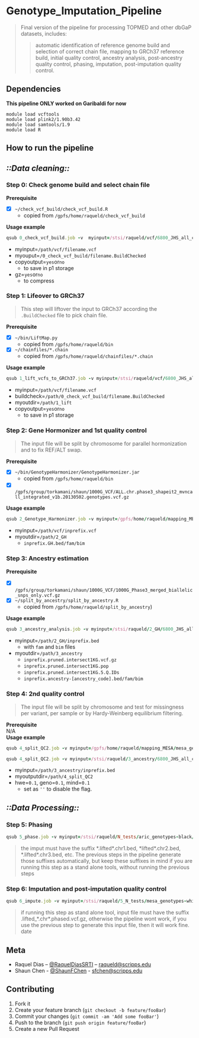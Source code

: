 # Genotype_Imputation_Pipeline
>Final version of the pipeline for processing TOPMED and other dbGaP datasets, includes:  
>> automatic identification of reference genome build and selection of correct chain file, mapping to GRCh37 reference build, initial quality control, ancestry analysis, post-ancestry quality control, phasing, imputation, post-imputation quality control.
  
  
## Dependencies

__This pipeline ONLY worked on Garibaldi for now__  

```module load vcftools```  
```module load plink2/1.90b3.42```  
```module load samtools/1.9```  
```module load R```  



## How to run the pipeline
## *::Data cleaning::*
### Step 0: Check genome build and select chain file

__Prerequisite__  

- [x] `~/check_vcf_build/check_vcf_build.R`  
    * copied from `/gpfs/home/raqueld/check_vcf_build`

__Usage example__ 
 
```ruby
qsub 0_check_vcf_build.job -v  myinput=/stsi/raqueld/vcf/6800_JHS_all_chr_sampleID_c2.vcf,myoutput=/stsi/raqueld/0_check_vcf_build/6800_JHS_all_chr_sampleID_c2.BuildChecked,copyoutput=yes,gz=yes -N 0_6800_JHS_all_chr_sampleID_c2
```

* myinput=`/path/vcf/filename.vcf`  
* myouput=`/0_check_vcf_build/filename.BuildChecked`  
* copyoutput=`yes`or`no`  
    * to save in p1 storage  
* gz=`yes`or`no`  
    * to compress  


### Step 1: Lifeover to GRCh37
> This step will liftover the input to GRCh37 according the `.BuildChecked` file to pick chain file.

__Prerequisite__  

- [x] `~/bin/LiftMap.py`
    * copied from `/gpfs/home/raqueld/bin`
- [x] `~/chainfiles/*.chain`
    * copied from `/gpfs/home/raqueld/chainfiles/*.chain`
    
__Usage example__ 
 
```ruby
qsub 1_lift_vcfs_to_GRCh37.job -v myinput=/stsi/raqueld/vcf/6800_JHS_all_chr_sampleID_c2.vcf,buildcheck=/stsi/raqueld/0_check_vcf_build/6800_JHS_all_chr_sampleID_c2.BuildChecked,myoutdir=/stsi/raqueld/1_lift,copyoutput=yes -N 1_6800_JHS_all_chr_sampleID_c2
```

* myinput=`/path/vcf/filename.vcf`
* buildcheck=`/path/0_check_vcf_build/filename.BuildChecked`
* myoutdir=`/path/1_lift`
* copyoutput=`yes`or`no`
    * to save in p1 storage


### Step 2: Gene Hormonizer and 1st quality control
> The input file will be split by chromosome for parallel hormonization and to fix REF/ALT swap.

__Prerequisite__

- [x] `~/bin/GenotypeHarmonizer/GenotypeHarmonizer.jar`
    * copied from `/gpfs/home/raqueld/bin`
- [x] `/gpfs/group/torkamani/shaun/1000G_VCF/ALL.chr.phase3_shapeit2_mvncall_integrated_v1b.20130502.genotypes.vcf.gz`

__Usage example__

```ruby
qsub 2_Genotype_Harmonizer.job -v myinput=/gpfs/home/raqueld/mapping_MESA/mesa_genotypes-black.lifted_NCBI36_to_GRCh37.bed,myoutdir=/gpfs/home/raqueld/mapping_MESA -N 2_N_GH.mesa_genotypes-black
```
* myinput=`/path/vcf/inprefix.vcf`   
* myoutdir=`/path/2_GH`
    * `inprefix.GH.bed/fam/bim`


### Step 3: Ancestry estimation

__Prerequisite__  

- [x] `/gpfs/group/torkamani/shaun/1000G_VCF/1000G_Phase3_merged_biallelic_snps_only.vcf.gz`
- [x] `~/split_by_ancestry/split_by_ancestry.R`
    * copied from `/gpfs/home/raqueld/split_by_ancestry`)  

__Usage example__ 
 
```ruby
qsub 3_ancestry_analysis.job -v myinput=/stsi/raqueld/2_GH/6800_JHS_all_chr_sampleID_c1.lifted_hg19_to_GRCh37.GH.bed,myoutdir=/stsi/raqueld/3_ancestry -N 3_6800_JHS_all_chr_sampleID_c1
```
* myinput=`/path/2_GH/inprefix.bed`
    * with `fam` and `bim` files
* myoutdir=`/path/3_ancestry`  
    * `inprefix.pruned.intersect1KG.vcf.gz`
    * `inprefix.pruned.intersect1KG.pop`
    * `inprefix.pruned.intersect1KG.5.Q.IDs`
    * `inprefix.ancestry-[ancestry_code].bed/fam/bim`


### Step 4: 2nd quality control
> The input file will be split by chromosome and test for missingness per variant, per sample or by Hardy-Weinberg equilibrium filtering.

__Prerequisite__  
N/A  
__Usage example__ 
```ruby
qsub 4_split_QC2.job -v myinput=/gpfs/home/raqueld/mapping_MESA/mesa_genotypes-black.lifted_NCBI36_to_GRCh37.GH.bed,myoutdir=/stsi/raqueld/N_tests,hwe='',geno=0.1,mind=0.1 -N 4_N_mesa_genotypes-black
```
```ruby
qsub 4_split_QC2.job -v myinput=/stsi/raqueld/3_ancestry/6800_JHS_all_chr_sampleID_c1/6800_JHS_all_chr_sampleID_c1.lifted_hg19_to_GRCh37.GH.ancestry-5.bed,myoutdir=/stsi/raqueld/4_split_QC2,hwe='',geno=0.1,mind=0.1 -N 4_6800_JHS_all_chr_sampleID_c1
```
* myinput=`/path/3_ancestry/inprefix.bed`
* myoutputdir=`/path/4_split_QC2`  
* hwe=`0.1`, geno=`0.1`, mind=`0.1`
    * set as `''` to disable the flag.



## *::Data Processing::*

### Step 5: Phasing

```ruby
qsub 5_phase.job -v myinput=/stsi/raqueld/N_tests/aric_genotypes-black/aric_genotypes-black.lifted_NCBI36_to_GRCh37.GH.chr1.bed,myoutdir=/stsi/raqueld/5_N_tests,reftype=HRC -N 5_N_mesa_genotypes-black
```

>the imput must have the suffix \*.lifted\*.chr1.bed, \*lifted\*.chr2.bed, \*.lifted\*.chr3.bed, etc. The previous steps in the pipeline generate those suffixes automatically, but keep these suffixes in mind if you are running this step as a stand alone tools, without running the previous steps


### Step 6: Imputation and post-imputation quality control

```ruby
qsub 6_impute.job -v myinput=/stsi/raqueld/5_N_tests/mesa_genotypes-white/mesa_genotypes-white.lifted_NCBI36_to_GRCh37.GH.chr18.phased.vcf.gz,myoutdir=/stsi/raqueld/6_N_tests,reftype=HRC -N 6_mesa_genotypes-white.lifted_NCBI36_to_GRCh37.GH.chr18
```
> if running this step as stand alone tool, input file must have the suffix .lifted_\*.chr\*.phased.vcf.gz, otherwise the pipeline wont work, if you use the previous step to generate this input file, then it will work fine.
date



## Meta

  - Raquel Dias – [@RaquelDiasSRTI](https://twitter.com/RaquelDiasSRTI) – raqueld@scripps.edu  
  - Shaun Chen - [@ShaunFChen](http://twitter.com/ShaunFChen) - sfchen@scripps.edu  



## Contributing

1. Fork it
2. Create your feature branch (`git checkout -b feature/fooBar`)
3. Commit your changes (`git commit -am 'Add some fooBar'`)
4. Push to the branch (`git push origin feature/fooBar`)
5. Create a new Pull Request

